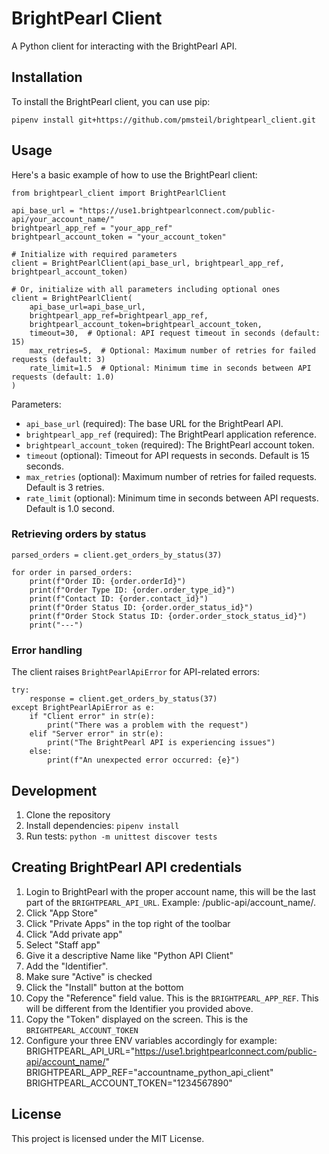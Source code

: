 # BrightPearl Client

A Python client for interacting with the BrightPearl API.

## Installation

To install the BrightPearl client, you can use pip:

```
pipenv install git+https://github.com/pmsteil/brightpearl_client.git
```

## Usage

Here's a basic example of how to use the BrightPearl client:

```
from brightpearl_client import BrightPearlClient

api_base_url = "https://use1.brightpearlconnect.com/public-api/your_account_name/"
brightpearl_app_ref = "your_app_ref"
brightpearl_account_token = "your_account_token"

# Initialize with required parameters
client = BrightPearlClient(api_base_url, brightpearl_app_ref, brightpearl_account_token)

# Or, initialize with all parameters including optional ones
client = BrightPearlClient(
    api_base_url=api_base_url,
    brightpearl_app_ref=brightpearl_app_ref,
    brightpearl_account_token=brightpearl_account_token,
    timeout=30,  # Optional: API request timeout in seconds (default: 15)
    max_retries=5,  # Optional: Maximum number of retries for failed requests (default: 3)
    rate_limit=1.5  # Optional: Minimum time in seconds between API requests (default: 1.0)
)
```

Parameters:
- `api_base_url` (required): The base URL for the BrightPearl API.
- `brightpearl_app_ref` (required): The BrightPearl application reference.
- `brightpearl_account_token` (required): The BrightPearl account token.
- `timeout` (optional): Timeout for API requests in seconds. Default is 15 seconds.
- `max_retries` (optional): Maximum number of retries for failed requests. Default is 3 retries.
- `rate_limit` (optional): Minimum time in seconds between API requests. Default is 1.0 second.

### Retrieving orders by status

```
parsed_orders = client.get_orders_by_status(37)

for order in parsed_orders:
    print(f"Order ID: {order.orderId}")
    print(f"Order Type ID: {order.order_type_id}")
    print(f"Contact ID: {order.contact_id}")
    print(f"Order Status ID: {order.order_status_id}")
    print(f"Order Stock Status ID: {order.order_stock_status_id}")
    print("---")
```

### Error handling

The client raises `BrightPearlApiError` for API-related errors:

```
try:
    response = client.get_orders_by_status(37)
except BrightPearlApiError as e:
    if "Client error" in str(e):
        print("There was a problem with the request")
    elif "Server error" in str(e):
        print("The BrightPearl API is experiencing issues")
    else:
        print(f"An unexpected error occurred: {e}")
```

## Development

1. Clone the repository
2. Install dependencies: `pipenv install`
3. Run tests: `python -m unittest discover tests`

## Creating BrightPearl API credentials

1. Login to BrightPearl with the proper account name, this will be the last part of the `BRIGHTPEARL_API_URL`. Example: /public-api/account_name/.
2. Click "App Store"
3. Click "Private Apps" in the top right of the toolbar
4. Click "Add private app"
5. Select "Staff app"
6. Give it a descriptive Name like "Python API Client"
7. Add the "Identifier".
8. Make sure "Active" is checked
9. Click the "Install" button at the bottom
10. Copy the "Reference" field value.  This is the `BRIGHTPEARL_APP_REF`. This will be different from the Identifier you provided above.
10. Copy the "Token" displayed on the screen.  This is the `BRIGHTPEARL_ACCOUNT_TOKEN`
11. Configure your three ENV variables accordingly for example:
BRIGHTPEARL_API_URL="https://use1.brightpearlconnect.com/public-api/account_name/"
BRIGHTPEARL_APP_REF="accountname_python_api_client"
BRIGHTPEARL_ACCOUNT_TOKEN="1234567890"

## License

This project is licensed under the MIT License.
